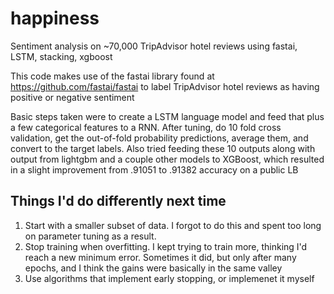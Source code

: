 # happiness
Sentiment analysis on ~70,000 TripAdvisor hotel reviews using fastai, LSTM, stacking, xgboost

This code makes use of the fastai library found at https://github.com/fastai/fastai to label TripAdvisor hotel reviews as having positive or negative sentiment

Basic steps taken were to create a LSTM language model and feed that plus a few categorical features to a RNN.  After tuning, do 10 fold cross validation, get the out-of-fold probability predictions, average them, and convert to the target labels.  Also tried feeding these 10 outputs along with output from lightgbm and a couple other models to XGBoost, which resulted in a slight improvement from .91051 to .91382 accuracy on a public LB

## Things I'd do differently next time

1. Start with a smaller subset of data.  I forgot to do this and spent too long on parameter tuning as a result.
1. Stop training when overfitting.  I kept trying to train more, thinking I'd reach a new minimum error.  Sometimes it did, but only after many epochs, and I think the gains were basically in the same valley
1. Use algorithms that implement early stopping, or implemenet it myself
